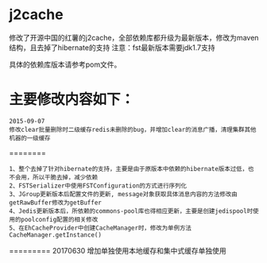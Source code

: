 j2cache
=======

修改了开源中国的红薯的j2cache，全部依赖库都升级为最新版本，修改为maven结构，且去掉了hibernate的支持
注意：fst最新版本需要jdk1.7支持

具体的依赖库版本请参考pom文件。

主要修改内容如下：
========
    2015-09-07
    修改clear批量删除时二级缓存redis未删除的bug，并增加clear的消息广播，清理集群其他机器的一级缓存

========

    1、整个去掉了针对hibernate的支持，主要是由于原版本中依赖的hibernate版本过低，也不会用，所以干脆去掉，减少依赖
    2、FSTSerializer中使用FSTConfiguration的方式进行序列化
    3、JGroup更新版本后配置文件的更新, message对象获取具体消息内容的方法修改由getRawBuffer修改为getBuffer
    4、Jedis更新版本后，所依赖的commons-pool库也得相应更新，主要是创建jedispool时使用的poolconfig配置的相关修改
    5、在EhCacheProvider中创建CacheManager时，修改为单例方法CacheManager.getInstance()

=========
 20170630
 增加单独使用本地缓存和集中式缓存单独使用
